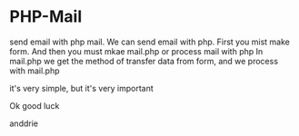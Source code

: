 PHP-Mail
========

send email with php mail.
We can send email with php.
First you mist make form.
And then you must mkae mail.php or process mail with php
In mail.php we get the method of transfer data from form, and we process with mail.php

it's very simple, but it's very important

Ok good luck


anddrie
